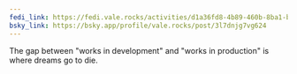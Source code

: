 ```yaml
---
fedi_link: https://fedi.vale.rocks/activities/d1a36fd8-4b89-460b-8ba1-b1c03b075ec3
bsky_link: https://bsky.app/profile/vale.rocks/post/3l7dnjg7vg624
---
```


The gap between "works in development" and "works in production" is where dreams go to die.
